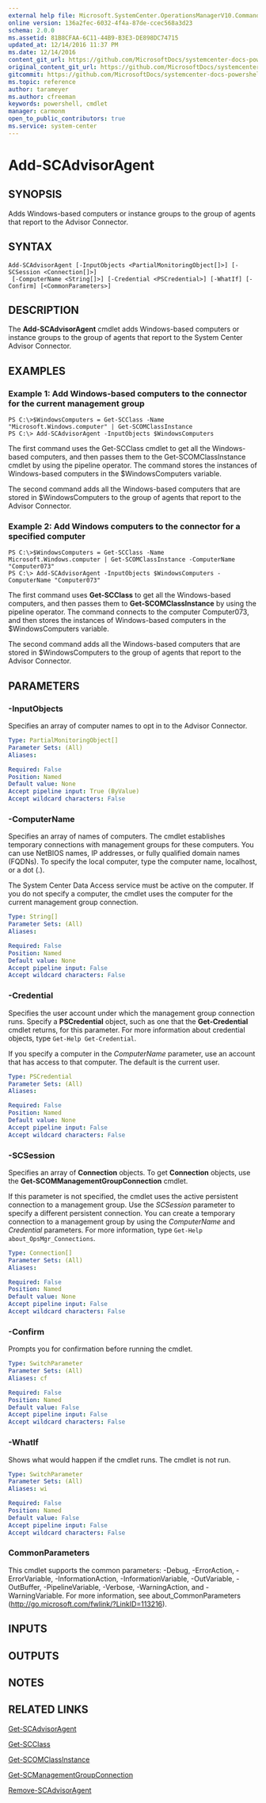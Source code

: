 ```yaml
---
external help file: Microsoft.SystemCenter.OperationsManagerV10.Commands.dll-Help.xml
online version: 136a2fec-6032-4f4a-87de-ccec568a3d23
schema: 2.0.0
ms.assetid: 81B8CFAA-6C11-44B9-B3E3-DE898DC74715
updated_at: 12/14/2016 11:37 PM
ms.date: 12/14/2016
content_git_url: https://github.com/MicrosoftDocs/systemcenter-docs-powershell/blob/master/systemcenter-cmdlets/SystemCenter2016/OperationsManager/v1/Add-SCAdvisorAgent.md
original_content_git_url: https://github.com/MicrosoftDocs/systemcenter-docs-powershell/blob/master/systemcenter-cmdlets/SystemCenter2016/OperationsManager/v1/Add-SCAdvisorAgent.md
gitcommit: https://github.com/MicrosoftDocs/systemcenter-docs-powershell/blob/ddd0fefc9adaabb9394eb6c21b33370913d1830d/systemcenter-cmdlets/SystemCenter2016/OperationsManager/v1/Add-SCAdvisorAgent.md
ms.topic: reference
author: tarameyer
ms.author: cfreeman
keywords: powershell, cmdlet
manager: carmonm
open_to_public_contributors: true
ms.service: system-center
---
```


# Add-SCAdvisorAgent

## SYNOPSIS
Adds Windows-based computers or instance groups to the group of agents that report to the Advisor Connector.

## SYNTAX

```
Add-SCAdvisorAgent [-InputObjects <PartialMonitoringObject[]>] [-SCSession <Connection[]>]
 [-ComputerName <String[]>] [-Credential <PSCredential>] [-WhatIf] [-Confirm] [<CommonParameters>]
```

## DESCRIPTION
The **Add-SCAdvisorAgent** cmdlet adds Windows-based computers or instance groups to the group of agents that report to the System Center Advisor Connector.

## EXAMPLES

### Example 1: Add Windows-based computers to the connector for the current management group
```
PS C:\>$WindowsComputers = Get-SCClass -Name "Microsoft.Windows.computer" | Get-SCOMClassInstance
PS C:\> Add-SCAdvisorAgent -InputObjects $WindowsComputers
```

The first command uses the Get-SCClass cmdlet to get all the Windows-based computers, and then passes them to the Get-SCOMClassInstance cmdlet by using the pipeline operator.
The command stores the instances of Windows-based computers in the $WindowsComputers variable.

The second command adds all the Windows-based computers that are stored in $WindowsComputers to the group of agents that report to the Advisor Connector.

### Example 2: Add Windows computers to the connector for a specified computer
```
PS C:\>$WindowsComputers = Get-SCClass -Name Microsoft.Windows.computer | Get-SCOMClassInstance -ComputerName "Computer073"
PS C:\> Add-SCAdvisorAgent -InputObjects $WindowsComputers -ComputerName "Computer073"
```

The first command uses **Get-SCClass** to get all the Windows-based computers, and then passes them to **Get-SCOMClassInstance** by using the pipeline operator.
The command connects to the computer Computer073, and then stores the instances of Windows-based computers in the $WindowsComputers variable.

The second command adds all the Windows-based computers that are stored in $WindowsComputers to the group of agents that report to the Advisor Connector.

## PARAMETERS

### -InputObjects
Specifies an array of computer names to opt in to the Advisor Connector.

```yaml
Type: PartialMonitoringObject[]
Parameter Sets: (All)
Aliases: 

Required: False
Position: Named
Default value: None
Accept pipeline input: True (ByValue)
Accept wildcard characters: False
```

### -ComputerName
Specifies an array of names of computers.
The cmdlet establishes temporary connections with management groups for these computers.
You can use NetBIOS names, IP addresses, or fully qualified domain names (FQDNs).
To specify the local computer, type the computer name, localhost, or a dot (.).

The System Center Data Access service must be active on the computer.
If you do not specify a computer, the cmdlet uses the computer for the current management group connection.

```yaml
Type: String[]
Parameter Sets: (All)
Aliases: 

Required: False
Position: Named
Default value: None
Accept pipeline input: False
Accept wildcard characters: False
```

### -Credential
Specifies the user account under which the management group connection runs.
Specify a **PSCredential** object, such as one that the **Get-Credential** cmdlet returns, for this parameter.
For more information about credential objects, type `Get-Help Get-Credential`.

If you specify a computer in the *ComputerName* parameter, use an account that has access to that computer.
The default is the current user.

```yaml
Type: PSCredential
Parameter Sets: (All)
Aliases: 

Required: False
Position: Named
Default value: None
Accept pipeline input: False
Accept wildcard characters: False
```

### -SCSession
Specifies an array of **Connection** objects.
To get **Connection** objects, use the **Get-SCOMManagementGroupConnection** cmdlet.

If this parameter is not specified, the cmdlet uses the active persistent connection to a management group.
Use the *SCSession* parameter to specify a different persistent connection.
You can create a temporary connection to a management group by using the *ComputerName* and *Credential* parameters.
For more information, type `Get-Help about_OpsMgr_Connections`.

```yaml
Type: Connection[]
Parameter Sets: (All)
Aliases: 

Required: False
Position: Named
Default value: None
Accept pipeline input: False
Accept wildcard characters: False
```

### -Confirm
Prompts you for confirmation before running the cmdlet.

```yaml
Type: SwitchParameter
Parameter Sets: (All)
Aliases: cf

Required: False
Position: Named
Default value: False
Accept pipeline input: False
Accept wildcard characters: False
```

### -WhatIf
Shows what would happen if the cmdlet runs.
The cmdlet is not run.

```yaml
Type: SwitchParameter
Parameter Sets: (All)
Aliases: wi

Required: False
Position: Named
Default value: False
Accept pipeline input: False
Accept wildcard characters: False
```

### CommonParameters
This cmdlet supports the common parameters: -Debug, -ErrorAction, -ErrorVariable, -InformationAction, -InformationVariable, -OutVariable, -OutBuffer, -PipelineVariable, -Verbose, -WarningAction, and -WarningVariable. For more information, see about_CommonParameters (http://go.microsoft.com/fwlink/?LinkID=113216).

## INPUTS

## OUTPUTS

## NOTES

## RELATED LINKS

[Get-SCAdvisorAgent](xref:SystemCenter2016/OperationsManager/v1/Get-SCAdvisorAgent.md)

[Get-SCClass](xref:SystemCenter2016/OperationsManager/v1/Get-SCClass.md)

[Get-SCOMClassInstance](xref:SystemCenter2016/OperationsManager/v1/Get-SCOMClassInstance.md)

[Get-SCManagementGroupConnection](xref:SystemCenter2016/OperationsManager/v1/Get-SCManagementGroupConnection.md)

[Remove-SCAdvisorAgent](xref:SystemCenter2016/OperationsManager/v1/Remove-SCAdvisorAgent.md)

